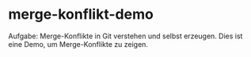 # merge-konflikt-demo
Aufgabe: Merge-Konflikte in Git verstehen und selbst erzeugen.
Dies ist eine Demo, um Merge-Konflikte zu zeigen.
